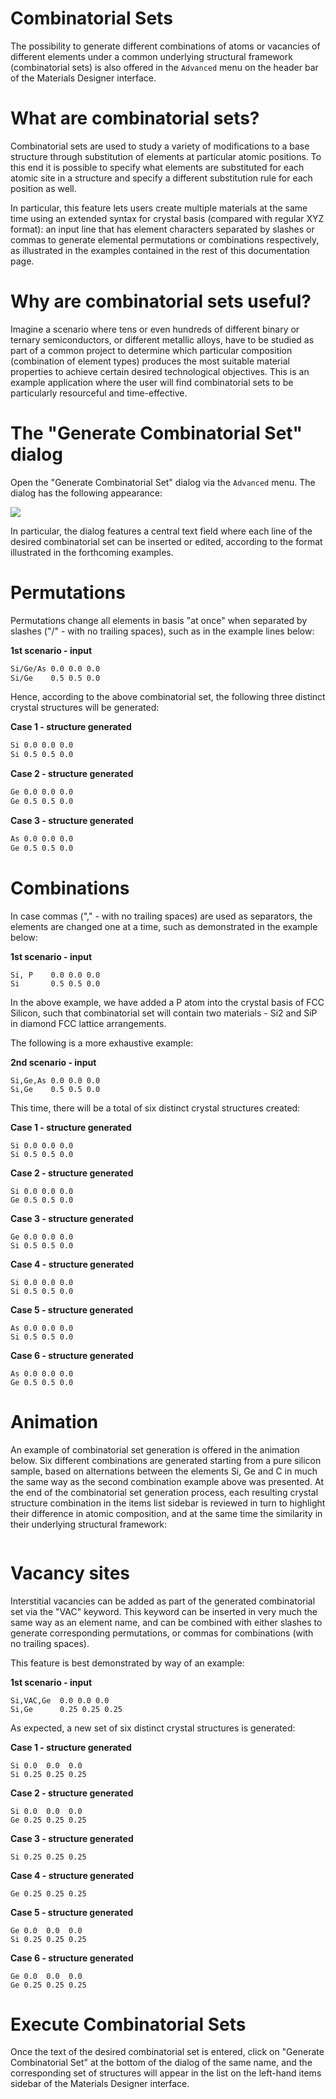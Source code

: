 # Combinatorial Sets

The possibility to generate different combinations of atoms or vacancies of different elements under a common underlying structural framework (combinatorial sets) is also offered in the `Advanced` menu on the header bar of the Materials Designer interface.

# What are combinatorial sets?

Combinatorial sets are used to study a variety of modifications to a base structure through substitution of elements at particular atomic positions. To this end it is possible to specify what elements are substituted for each atomic site in a structure and specify a different substitution rule for each position as well.

In particular, this feature lets users create multiple materials at the same time using an extended syntax for crystal basis (compared with regular XYZ format): an input line that has element characters separated by slashes or commas to generate elemental permutations or combinations respectively, as illustrated in the examples contained in the rest of this documentation page. 

# Why are combinatorial sets useful?

Imagine a scenario where tens or even hundreds of different binary or ternary semiconductors, or different metallic alloys, have to be studied as part of a common project to determine which particular composition (combination of element types) produces the most suitable material properties to achieve certain desired technological objectives. This is an example application where the user will find combinatorial sets to be particularly resourceful and time-effective.

# The "Generate Combinatorial Set" dialog

Open the "Generate Combinatorial Set" dialog via the `Advanced` menu. The dialog has the following appearance:

<img src="/images/Generate-Combinatorial-Set.png"/>
 
In particular, the dialog features a central text field where each line of the desired combinatorial set can be inserted or edited, according to the format illustrated in the forthcoming examples. 

# Permutations

Permutations change all elements in basis "at once" when separated by slashes ("/" - with no trailing spaces), such as in the example lines below:

**1st scenario - input**
```txt
Si/Ge/As 0.0 0.0 0.0
Si/Ge    0.5 0.5 0.0
```
Hence, according to the above combinatorial set, the following three distinct crystal structures will be generated:

**Case 1 - structure generated**
```txt
Si 0.0 0.0 0.0
Si 0.5 0.5 0.0
```
**Case 2 - structure generated**
```txt
Ge 0.0 0.0 0.0
Ge 0.5 0.5 0.0
```
**Case 3 - structure generated**
```txt
As 0.0 0.0 0.0
Ge 0.5 0.5 0.0
```

# Combinations

In case commas ("," - with no trailing spaces) are used as separators, the elements are changed one at a time, such as demonstrated in the example below:

**1st scenario - input**
```
Si, P    0.0 0.0 0.0
Si       0.5 0.5 0.0
```

In the above example, we have added a P atom into the crystal basis of FCC Silicon, such that combinatorial set will contain two materials - Si2 and SiP in diamond FCC lattice arrangements.

The following is a more exhaustive example:

**2nd scenario - input**
```
Si,Ge,As 0.0 0.0 0.0
Si,Ge    0.5 0.5 0.0
```

This time, there will be a total of six distinct crystal structures created:

**Case 1 - structure generated**
```
Si 0.0 0.0 0.0
Si 0.5 0.5 0.0
```
**Case 2 - structure generated**
```
Si 0.0 0.0 0.0
Ge 0.5 0.5 0.0
```
**Case 3 - structure generated**
```
Ge 0.0 0.0 0.0
Si 0.5 0.5 0.0
```
**Case 4 - structure generated**
```
Si 0.0 0.0 0.0
Si 0.5 0.5 0.0
```
**Case 5 - structure generated**
```
As 0.0 0.0 0.0
Si 0.5 0.5 0.0
```
**Case 6 - structure generated**
```
As 0.0 0.0 0.0
Ge 0.5 0.5 0.0
```

# Animation

An example of combinatorial set generation is offered in the animation below. Six different combinations are generated starting from a pure silicon sample, based on alternations between the elements Si, Ge and C in much the same way as the second combination example above was presented. At the end of the combinatorial set generation process, each resulting crystal structure combination in the items list sidebar is reviewed in turn to highlight their difference in atomic composition, and at the same time the similarity in their underlying structural framework: 

<img data-gifffer="/images/CreateCombinatorialSet.gif" />

# Vacancy sites

Interstitial vacancies can be added as part of the generated combinatorial set via the "VAC" keyword. This keyword can be inserted in very much the same way as an element name, and can be combined with either slashes to generate corresponding permutations, or commas for combinations (with no trailing spaces). 

This feature is best demonstrated by way of an example:

**1st scenario - input**
```
Si,VAC,Ge  0.0 0.0 0.0
Si,Ge      0.25 0.25 0.25
```

As expected,  a new set of six distinct crystal structures is generated:

**Case 1 - structure generated**
```
Si 0.0  0.0  0.0
Si 0.25 0.25 0.25
```
**Case 2 - structure generated**
```
Si 0.0  0.0  0.0
Ge 0.25 0.25 0.25
```
**Case 3 - structure generated**
```
Si 0.25 0.25 0.25
```
**Case 4 - structure generated**
```
Ge 0.25 0.25 0.25
```
**Case 5 - structure generated**
```
Ge 0.0  0.0  0.0
Si 0.25 0.25 0.25
```
**Case 6 - structure generated**
```
Ge 0.0  0.0  0.0
Ge 0.25 0.25 0.25
```

# Execute Combinatorial Sets

Once the text of the desired combinatorial set is entered, click on "Generate Combinatorial Set" at the bottom of the dialog of the same name, and the corresponding set of structures will appear in the list on the left-hand items sidebar of the Materials Designer interface.
